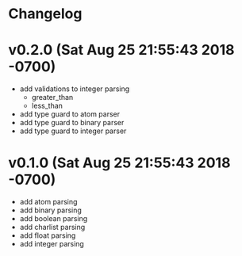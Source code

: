 # Changelog

# v0.2.0 (Sat Aug 25 21:55:43 2018 -0700)

- add validations to integer parsing
  - greater_than
  - less_than
- add type guard to atom parser
- add type guard to binary parser
- add type guard to integer parser

# v0.1.0 (Sat Aug 25 21:55:43 2018 -0700)

- add atom parsing
- add binary parsing
- add boolean parsing
- add charlist parsing
- add float parsing
- add integer parsing
